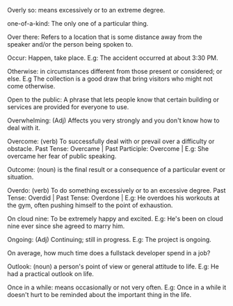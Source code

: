 Overly so: means excessively or to an extreme degree.

one-of-a-kind: The only one of a particular thing.

Over there: Refers to a location that is some distance away from the speaker and/or the person being spoken to.

Occur: Happen, take place. E.g: The accident occurred at about 3:30 PM. 

Otherwise: in circumstances different from those present or considered; or else. E.g The collection is a good draw that bring visitors who might not come otherwise. 

Open to the public: A phrase that lets people know that certain building or services are provided for everyone to use. 

Overwhelming: (Adj) Affects you very strongly and you don't know how to deal with it. 

Overcome: (verb) To successfully deal with or prevail over a difficulty or obstacle. Past Tense: Overcame | Past Participle: Overcome | E.g: She overcame her fear of public speaking.

Outcome: (noun) is the final result or a consequence of a particular event or situation.

Overdo: (verb) To do something excessively or to an excessive degree. Past Tense: Overdid | Past Tense: Overdone | E.g: He overdoes his workouts at the gym, often pushing himself to the point of exhaustion.

On cloud nine: To be extremely happy and excited. E.g: He's been on cloud nine ever since she agreed to marry him.

Ongoing: (Adj) Continuing; still in progress. E.g: The project is ongoing.

On average, how much time does a fullstack developer spend in a job?

Outlook: (noun) a person's point of view or general attitude to life. E.g: He had a practical outlook on life.

Once in a while: means occasionally or not very often. E.g: Once in a while it doesn't hurt to be reminded about the important thing in the life. 